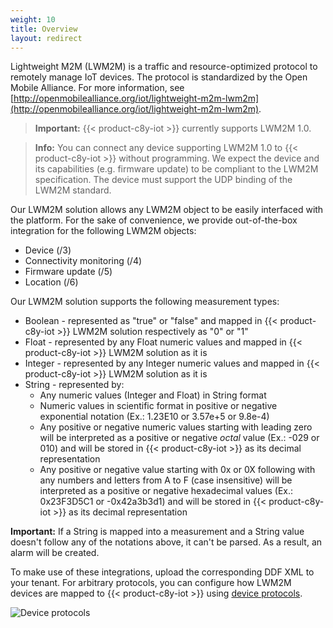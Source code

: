 ```yaml
---
weight: 10
title: Overview
layout: redirect
---
```


Lightweight M2M (LWM2M) is a traffic and resource-optimized protocol to remotely manage IoT devices. The protocol is standardized by the Open Mobile Alliance. For more information, see [http://openmobilealliance.org/iot/lightweight-m2m-lwm2m](http://openmobilealliance.org/iot/lightweight-m2m-lwm2m).
> **Important:** {{< product-c8y-iot >}} currently supports LWM2M 1.0.

> **Info:** You can connect any device supporting LWM2M 1.0 to {{< product-c8y-iot >}} without programming. We expect the device and its capabilities (e.g. firmware update) to be compliant to the LWM2M specification. The device must support the UDP binding of the LWM2M standard.

Our LWM2M solution allows any LWM2M object to be easily interfaced with the platform. For the sake of convenience, we provide out-of-the-box integration for the following LWM2M objects:

- Device (/3)
- Connectivity monitoring (/4)
- Firmware update (/5)
- Location (/6)


Our LWM2M solution supports the following measurement types:
- Boolean - represented as "true" or "false" and mapped in {{< product-c8y-iot >}} LWM2M solution respectively as "0" or "1"
- Float - represented by any Float numeric values and mapped in {{< product-c8y-iot >}} LWM2M solution as it is
- Integer - represented by any Integer numeric values and mapped in {{< product-c8y-iot >}} LWM2M solution as it is
- String - represented by:
    - Any numeric values (Integer and Float) in String format
    - Numeric values in scientific format in positive or negative exponential notation (Ex.: 1.23E10 or 3.57e+5 or 9.8e-4)
    - Any positive or negative numeric values starting with leading zero will be interpreted as a positive or negative *octal* value (Ex.: -029 or 010) and will be stored in {{< product-c8y-iot >}} as its decimal representation
    - Any positive or negative value starting with 0x or 0X following with any numbers and letters from A to F (case insensitive) will be interpreted as a positive or negative hexadecimal values (Ex.: 0x23F3D5C1 or -0x42a3b3d1) and will be stored in {{< product-c8y-iot >}} as its decimal representation
    
**Important:** If a String is mapped into a measurement and a String value doesn't follow any of the notations above, it can't be parsed. As a result, an alarm will be created.

To make use of these integrations, upload the corresponding DDF XML to your tenant.
For arbitrary protocols, you can configure how LWM2M devices are mapped to {{< product-c8y-iot >}} using [device protocols](/protocol-integration/cloud-fieldbus/#configuring-fieldbus).

![Device protocols](/images/device-protocols/lwm2m/lwm2m-deviceprotocol.png)
